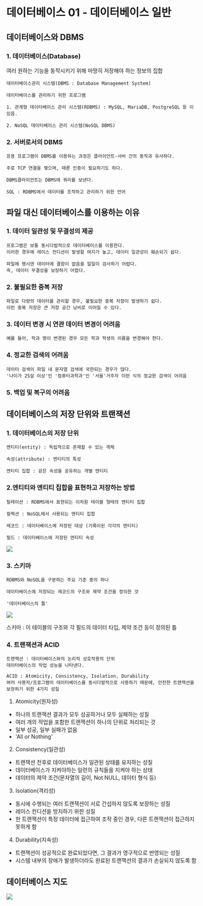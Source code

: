 # 데이터베이스 01 - 데이터베이스 일반

## 데이터베이스와 DBMS

### 1. 데이터베이스(Database)
여러 원하는 기능을 동작시키기 위해 마땅히 저장해야 하는 정보의 집합 

    데이터베이스관리 시스템(DBMS : Database Management System)

    데이터베이스를 관리하기 위한 프로그램
    
    1. 관계형 데이터베이스 관리 시스템(RDBMS) : MySQL, MariaDB, PostgreSQL 등 이 있음.
    
    2. NoSQL 데이터베이스 관리 시스템(NoSQL DBMS)


### 2. 서버로서의 DBMS
    응용 프로그램이 DBMS를 이용하는 과정은 클라이언트-서버 간의 동작과 유사하다.
    
    주로 TCP 연결을 맺으며, 때론 인증이 필요하기도 하다.

    DBMS클라이언트는 DBMS에 쿼리를 보낸다.

    SQL : RDBMS에서 데이터를 조작하고 관리하기 위한 언어

## 파일 대신 데이터베이스를 이용하는 이유

### 1. 데이터 일관성 및 무결성의 제공

    프로그램은 보통 동시다발적으로 데이터베이스를 이용한다.
    이러한 경우에 레이스 컨디션이 발생할 여지가 높고, 데이터 일관성이 훼손되기 쉽다.

    파일에 명시덴 데이터에 결함이 없음을 일일이 검사하기 어렵다.
    즉, 데이터 무결성을 보장하기 어렵다.

### 2. 불필요한 중복 저장
    파일로 다량의 데이터를 관리할 경우, 불필요한 중복 저장이 발생하기 쉽다.
    이런 중복 저장은 큰 저장 공간 낭비로 이어질 수 있다.

### 3. 데이터 변경 시 연관 데이터 변경이 어려움
    예를 들어, 학과 명이 변경된 경우 모든 학과 학생의 이름을 변경해야 한다.

### 4. 정교한 검색의 어려움
    데이터 검색이 파일 내 문자열 검색에 국한되는 경우가 많다.
    '나이가 25살 이상'인 '컴퓨터과학과'인 '서울'거주자 이런 식의 정교한 검색이 어려움

### 5. 백업 및 복구의 어려움

## 데이터베이스의 저장 단위와 트랜잭션

### 1. 데이터베이스의 저장 단위
    엔티티(entity) : 독립적으로 존재할 수 있는 객체

    속성(attribute) : 엔티티의 특성

    엔티티 집합 : 같은 속성을 공유하는 개별 엔티티

### 2.엔티티와 엔티티 집합을 표현하고 저장하는 방법

    릴레이션 : RDBMS에서 표현되는 이차원 테이블 형태의 엔티티 집합

    컬렉션 : NoSQL에서 사용되는 엔티티 집합

    레코드 : 데이터베이스에 저장된 대상 (기록이된 각각의 엔티티)

    필드 : 데이터베이스에 저장된 엔티티 속성

<img src='./imgs/db01-01.png' />

### 3. 스키마
    RDBMS와 NoSQL을 구분하는 주요 기준 중의 하나
    
    데이터베이스에 저장되는 레코드의 구조와 제약 조건을 정의한 것

    '데이터베이스의 틀'

<img src='./imgs/db01-02.png' />

스키마 : 이 테이블의 구조와 각 필드의 데이터 타입, 제약 조건 등이 정의된 틀

### 4. 트랜잭션과 ACID
    트랜잭션 : 데이터베이스와의 논리적 상호작용의 단위
    데이터베이스의 작업 성능을 나타낸다.

    ACID : Atomicity, Consistency, Isolation, Durability
    여러 사용자/프로그램이 데이터베이스를 동시다발적으로 사용하기 때문에, 안전한 트랜잭션을 보장하기 위한 4가지 성질

1. Atomicity(원자성)
- 하나의 트랜잭션 결과가 모두 성공하거나 모두 실패하는 성질
- 여러 개의 작업을 포함한 트랜잭션이 하나의 단위로 처리되는 것
- 일부 성공, 일부 실패가 없음
- 'All or Nothing'

2. Consistency(일관성)
- 트랜잭션 전후로 데이터베이스가 일관된 상태를 유지하는 성질
- 데이터베이스가 지켜야하는 일련의 규칙들을 지켜야 하는 상태
- 데이터의 제약 조건(문자열의 길이, Not NULL, 데이터 형식 등)

3. Isolation(격리성)
- 동시에 수행되는 여러 트랜잭션이 서로 간섭하지 않도록 보장하는 성질
- 레이스 컨디션을 방지하기 위한 성질
- 한 트랜잭션이 특정 데이터에 접근하여 조작 중인 경우, 다른 트랜잭션이 접근하지 못하게 함

4. Durability(지속성)
- 트랜잭션이 성공적으로 완료되었다면, 그 결과가 영구적으로 반영되는 성질
- 시스템 내부의 장애가 발생하더라도 완료된 트랜잭션의 결과가 손실되지 않도록 함

## 데이터베이스 지도
<img src="./imgs/db01-03.png" />
